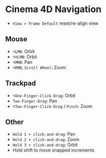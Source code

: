 # Cinema 4D Navigation

- `View > Frame Default` reset/re-align view

## Mouse

- `⌥LMB`: Orbit
- `⌥⌘LMB`: Orbit
- `⌥MMB`: Pan
- `⌥RMB`, `Scroll Wheel`: Zoom

## Trackpad

- `⌥One-Finger-Click-Drag`: Orbit
- `Two-Finger-Drag`: Pan
- `⌥Two-Finger-Click-Drag` / `Pinch`: Zoom

## Other

- `Hold 1 + click-and-drag`: Pan
- `Hold 2 + click-and-drag`: Zoom
- `Hold 3 + click-and-drag`: Orbit
- Hold shift to move snapped increments
